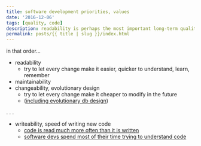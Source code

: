 ```yaml
---
title: software development priorities, values
date: '2016-12-06'
tags: [quality, code]
description: readability is perhaps the most important long-term quality aspect of code
permalink: posts/{{ title | slug }}/index.html
---
```


in that order...

* readability
  * try to let every change make it easier, quicker to understand, learn, remember
* maintainability
* changeability, evolutionary design
  * try to let every change make it cheaper to modify in the future
  * ([including evolutionary db design](http://martinfowler.com/articles/evodb.html))

.
.
.

* writeability, speed of writing new code
  * [code is read much more often than it is written](https://devblogs.microsoft.com/oldnewthing/?p=27343)
  * [software devs spend most of their time trying to understand code](https://blog.codinghorror.com/when-understanding-means-rewriting/)
